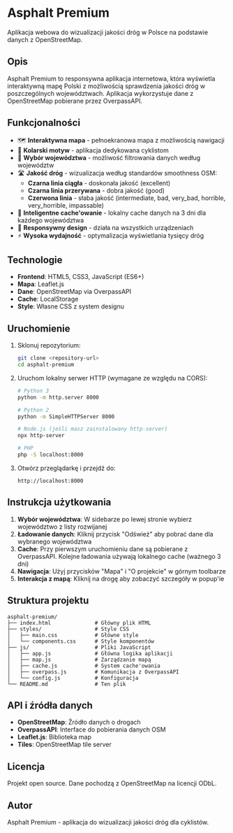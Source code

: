 # Asphalt Premium

Aplikacja webowa do wizualizacji jakości dróg w Polsce na podstawie danych z OpenStreetMap.

## Opis

Asphalt Premium to responsywna aplikacja internetowa, która wyświetla interaktywną mapę Polski z możliwością sprawdzenia jakości dróg w poszczególnych województwach. Aplikacja wykorzystuje dane z OpenStreetMap pobierane przez OverpassAPI.

## Funkcjonalności

- 🗺️ **Interaktywna mapa** - pełnoekranowa mapa z możliwością nawigacji
- 🚴 **Kolarski motyw** - aplikacja dedykowana cyklistom
- 📍 **Wybór województwa** - możliwość filtrowania danych według województw
- 🛣️ **Jakość dróg** - wizualizacja według standardów smoothness OSM:
  - **Czarna linia ciągła** - doskonała jakość (excellent)
  - **Czarna linia przerywana** - dobra jakość (good)  
  - **Czerwona linia** - słaba jakość (intermediate, bad, very_bad, horrible, very_horrible, impassable)
- 💾 **Inteligentne cache'owanie** - lokalny cache danych na 3 dni dla każdego województwa
- 📱 **Responsywny design** - działa na wszystkich urządzeniach
- ⚡ **Wysoka wydajność** - optymalizacja wyświetlania tysięcy dróg

## Technologie

- **Frontend**: HTML5, CSS3, JavaScript (ES6+)
- **Mapa**: Leaflet.js
- **Dane**: OpenStreetMap via OverpassAPI
- **Cache**: LocalStorage
- **Style**: Własne CSS z system designu

## Uruchomienie

1. Sklonuj repozytorium:
   ```bash
   git clone <repository-url>
   cd asphalt-premium
   ```

2. Uruchom lokalny serwer HTTP (wymagane ze względu na CORS):
   ```bash
   # Python 3
   python -m http.server 8000
   
   # Python 2
   python -m SimpleHTTPServer 8000
   
   # Node.js (jeśli masz zainstalowany http-server)
   npx http-server
   
   # PHP
   php -S localhost:8000
   ```

3. Otwórz przeglądarkę i przejdź do:
   ```
   http://localhost:8000
   ```

## Instrukcja użytkowania

1. **Wybór województwa**: W sidebarze po lewej stronie wybierz województwo z listy rozwijanej
2. **Ładowanie danych**: Kliknij przycisk "Odśwież" aby pobrać dane dla wybranego województwa
3. **Cache**: Przy pierwszym uruchomieniu dane są pobierane z OverpassAPI. Kolejne ładowania używają lokalnego cache (ważnego 3 dni)
4. **Nawigacja**: Użyj przycisków "Mapa" i "O projekcie" w górnym toolbarze
5. **Interakcja z mapą**: Kliknij na drogę aby zobaczyć szczegóły w popup'ie

## Struktura projektu

```
asphalt-premium/
├── index.html              # Główny plik HTML
├── styles/                 # Style CSS
│   ├── main.css            # Główne style
│   └── components.css      # Style komponentów
├── js/                     # Pliki JavaScript
│   ├── app.js              # Główna logika aplikacji
│   ├── map.js              # Zarządzanie mapą
│   ├── cache.js            # System cache'owania
│   ├── overpass.js         # Komunikacja z OverpassAPI
│   └── config.js           # Konfiguracja
└── README.md               # Ten plik
```

## API i źródła danych

- **OpenStreetMap**: Źródło danych o drogach
- **OverpassAPI**: Interface do pobierania danych OSM
- **Leaflet.js**: Biblioteka map
- **Tiles**: OpenStreetMap tile server

## Licencja

Projekt open source. Dane pochodzą z OpenStreetMap na licencji ODbL.

## Autor

Asphalt Premium - aplikacja do wizualizacji jakości dróg dla cyklistów.
